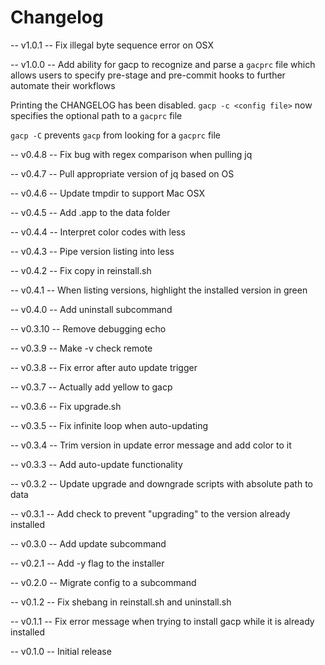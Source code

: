 # Changelog

-- v1.0.1 --
Fix illegal byte sequence error on OSX

-- v1.0.0 --
Add ability for gacp to recognize and parse a `gacprc` file which allows users to specify pre-stage and pre-commit hooks to further automate their workflows

Printing the CHANGELOG has been disabled. `gacp -c <config file>` now specifies the optional path to a `gacprc` file

`gacp -C` prevents `gacp` from looking for a `gacprc` file

-- v0.4.8 --
Fix bug with regex comparison when pulling jq

-- v0.4.7 --
Pull appropriate version of jq based on OS

-- v0.4.6 --
Update tmpdir to support Mac OSX

-- v0.4.5 --
Add .app to the data folder

-- v0.4.4 --
Interpret color codes with less

-- v0.4.3 --
Pipe version listing into less

-- v0.4.2 --
Fix copy in reinstall.sh

-- v0.4.1 --
When listing versions, highlight the installed version in green

-- v0.4.0 --
Add uninstall subcommand

-- v0.3.10 --
Remove debugging echo

-- v0.3.9 --
Make -v check remote

-- v0.3.8 --
Fix error after auto update trigger

-- v0.3.7 --
Actually add yellow to gacp

-- v0.3.6 --
Fix upgrade.sh

-- v0.3.5 --
Fix infinite loop when auto-updating

-- v0.3.4 --
Trim version in update error message and add color to it

-- v0.3.3 --
Add auto-update functionality

-- v0.3.2 --
Update upgrade and downgrade scripts with absolute path to data

-- v0.3.1 --
Add check to prevent "upgrading" to the version already installed

-- v0.3.0 --
Add update subcommand

-- v0.2.1 --
Add -y flag to the installer

-- v0.2.0 --
Migrate config to a subcommand

-- v0.1.2 --
Fix shebang in reinstall.sh and uninstall.sh

-- v0.1.1 --
Fix error message when trying to install gacp while it is already installed

-- v0.1.0 --
Initial release
